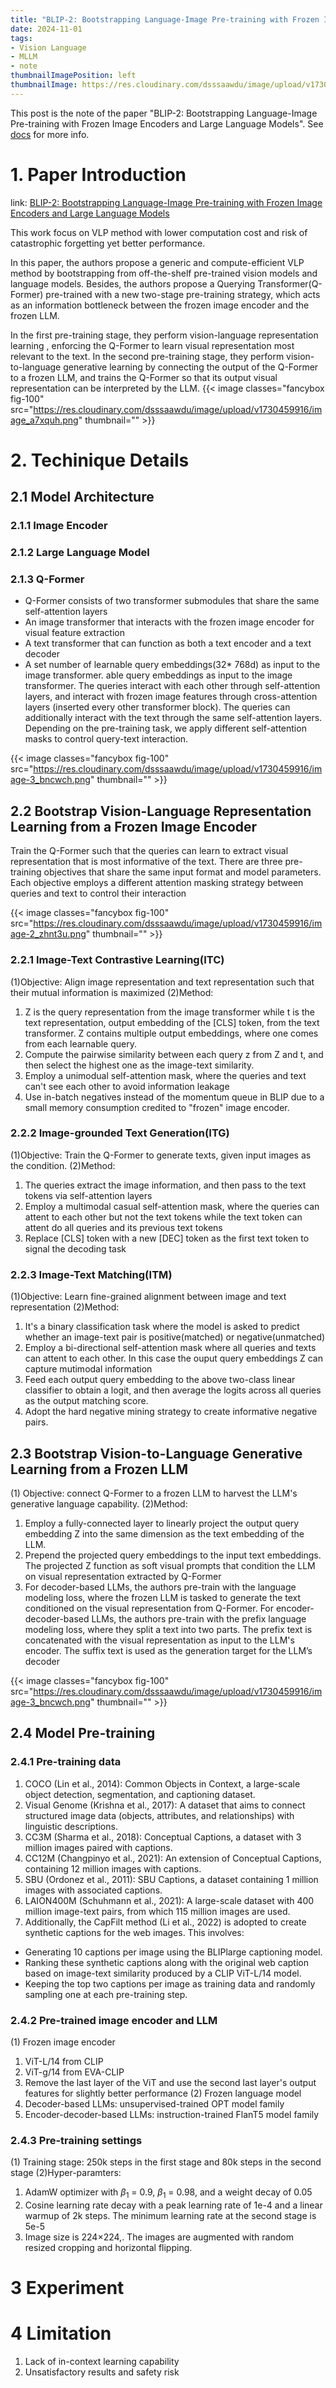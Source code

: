 ```yaml
---
title: "BLIP-2: Bootstrapping Language-Image Pre-training with Frozen Image Encoders and Large Language Models"
date: 2024-11-01
tags:
- Vision Language
- MLLM
- note
thumbnailImagePosition: left
thumbnailImage: https://res.cloudinary.com/dsssaawdu/image/upload/v1730460672/Generate_a_cover_for_the_paper__BLIP-2__Bootstrapping_Language-Image_Pre-training_with_Frozen_Image_Encoders_and_Large_Language_Models_._You_should_ensure_the_title_on_the_cover_precise_klzbqc.png
---
```


This post is the note of the paper "BLIP-2: Bootstrapping Language-Image Pre-training with Frozen Image Encoders and Large Language Models". See [docs](https://arxiv.org/abs/2301.12597) for more info.
<!--more-->
# 1. Paper Introduction
link: [BLIP-2: Bootstrapping Language-Image Pre-training with Frozen Image Encoders and Large Language Models](https://arxiv.org/abs/2301.12597)

This work focus on VLP method with lower computation cost and risk of catastrophic forgetting yet better performance.

In this paper, the authors propose a generic and compute-efficient VLP method by bootstrapping from off-the-shelf pre-trained vision models and language models. Besides, the authors propose a Querying Transformer(Q-Former) pre-trained with a new two-stage pre-training strategy, which acts as an information bottleneck between the frozen image encoder and the frozen LLM.

In the first pre-training stage, they perform vision-language representation learning
, enforcing the Q-Former to learn visual representation most relevant to the text. In the second pre-training stage, they perform vision-to-language generative learning by connecting the output of the Q-Former to a frozen LLM, and trains the Q-Former so that its output visual representation can be interpreted by the LLM.
{{< image classes="fancybox fig-100" src="https://res.cloudinary.com/dsssaawdu/image/upload/v1730459916/image_a7xquh.png" thumbnail="" >}}

# 2. Techinique Details
## 2.1 Model Architecture
### 2.1.1 Image Encoder
### 2.1.2 Large Language Model
### 2.1.3 Q-Former
- Q-Former consists of two transformer submodules that share the same self-attention layers
- An image transformer that interacts with the frozen image encoder for visual feature extraction
- A text transformer that can function as both a text encoder and a text decoder
- A set number of learnable query embeddings(32\* 768d) as input to the image transformer. able query embeddings as input to the image transformer. The queries interact with each other through self-attention layers, and interact with frozen image features through cross-attention layers (inserted every other
transformer block). The queries can additionally interact with the text through the same self-attention layers. Depending on the pre-training task, we apply different self-attention masks to control query-text interaction.

<!-- ![alt text](image-1.png) -->
{{< image classes="fancybox fig-100" src="https://res.cloudinary.com/dsssaawdu/image/upload/v1730459916/image-3_bncwch.png" thumbnail="" >}}
## 2.2 Bootstrap Vision-Language Representation Learning from a Frozen Image Encoder
Train the Q-Former such that the queries can learn to extract visual representation that is most informative of the text.
There are three pre-training objectives that share the same input format and model parameters. Each objective employs a different attention masking strategy between queries and text to control their interaction
<!-- ![alt text](image-2.png) -->
{{< image classes="fancybox fig-100" src="https://res.cloudinary.com/dsssaawdu/image/upload/v1730459916/image-2_zhnt3u.png" thumbnail="" >}}
### 2.2.1 Image-Text Contrastive Learning(ITC)
(1)Objective: Align image representation and text representation such that their mutual information is maximized
(2)Method: 
1. Z is the query representation from the image transformer while t is the text representation, output embedding of the [CLS] token, from the text transformer. Z contains multiple output embeddings, where one comes from each learnable query.
2. Compute the pairwise similarity between each query z from Z and t, and then select the highest one as the image-text similarity.
3. Employ a unimodual self-attention mask, where the queries and text can't see each other to avoid information leakage
4. Use in-batch negatives instead of the momentum queue in BLIP due to a small memory consumption credited to "frozen" image encoder.
### 2.2.2 Image-grounded Text Generation(ITG)
(1)Objective: Train the Q-Former to generate texts, given input images as the condition.
(2)Method:
1. The queries extract the image information, and then pass to the text tokens via self-attention layers
2. Employ a multimodal casual self-attention mask, where the queries can attent to each other but not the text tokens while the text token can attent do all queries and its previous text tokens
3. Replace [CLS] token with a new [DEC] token as the first text token to signal the decoding task
### 2.2.3 Image-Text Matching(ITM)
(1)Objective: Learn fine-grained alignment between image and text representation
(2)Method:
1. It's a binary classification task where the model is asked to predict whether an image-text pair is positive(matched) or negative(unmatched)
2. Employ a bi-directional self-attention mask where all queries and texts can attent to each other. In this case the ouput query embeddings Z can capture mutimodal information
3. Feed each output query embedding to the above two-class linear classifier to obtain a logit, and then average the logits across all queries as the output matching score.
4. Adopt the hard negative mining strategy to create informative negative pairs.
## 2.3 Bootstrap Vision-to-Language Generative Learning from a Frozen LLM
(1) Objective: connect Q-Former to a frozen LLM to harvest the LLM's generative language capability.
(2)Method:
1. Employ a fully-connected layer to linearly project the output query embedding Z into the same dimension as the text embedding of the LLM.
2. Prepend the projected query embeddings to the input text embeddings. The projected Z function as soft visual prompts that condition the LLM on visual representation extracted by Q-Former
3. For decoder-based LLMs, the authors pre-train with the language modeling loss, where the frozen LLM is tasked to generate the text conditioned on the visual representation from Q-Former. For encoder-decoder-based LLMs, the authors pre-train with the prefix language modeling loss, where they split a text into two parts. The prefix text is concatenated with the visual representation as input to the LLM's encoder. The suffix text is used as the generation target for the LLM’s decoder
<!-- ![alt text](image-3.png) -->
{{< image classes="fancybox fig-100" src="https://res.cloudinary.com/dsssaawdu/image/upload/v1730459916/image-3_bncwch.png" thumbnail="" >}}
## 2.4 Model Pre-training
### 2.4.1 Pre-training data
1. COCO (Lin et al., 2014): Common Objects in Context, a large-scale object detection, segmentation, and captioning dataset.
2. Visual Genome (Krishna et al., 2017): A dataset that aims to connect structured image data (objects, attributes, and relationships) with linguistic descriptions.
3. CC3M (Sharma et al., 2018): Conceptual Captions, a dataset with 3 million images paired with captions.
4. CC12M (Changpinyo et al., 2021): An extension of Conceptual Captions, containing 12 million images with captions.
5. SBU (Ordonez et al., 2011): SBU Captions, a dataset containing 1 million images with associated captions.
6. LAION400M (Schuhmann et al., 2021): A large-scale dataset with 400 million image-text pairs, from which 115 million images are used.
7. Additionally, the CapFilt method (Li et al., 2022) is adopted to create synthetic captions for the web images. This involves:
- Generating 10 captions per image using the BLIPlarge captioning model.
- Ranking these synthetic captions along with the original web caption based on image-text similarity produced by a CLIP ViT-L/14 model.
- Keeping the top two captions per image as training data and randomly sampling one at each pre-training step.
### 2.4.2 Pre-trained image encoder and LLM
(1) Frozen image encoder
1. ViT-L/14 from CLIP
2. ViT-g/14 from EVA-CLIP
3. Remove the last layer of the ViT and use the second last layer's output features for slightly better performance
(2) Frozen language model
1. Decoder-based LLMs: unsupervised-trained OPT model family
2. Encoder-decoder-based LLMs: instruction-trained FlanT5 model family
### 2.4.3 Pre-training settings
(1)  Training stage:
250k steps in the first stage and 80k steps in the second stage
(2)Hyper-paramters:
1. AdamW optimizer with $\beta_1$ = 0.9, $\beta_1$ = 0.98, and a weight decay of 0.05
2. Cosine learning rate decay with a peak learning rate of 1e-4 and a linear warmup of 2k steps. The minimum learning rate at the second stage is 5e-5
3. Image size is 224$\times$224,. The images are augmented with random resized cropping and horizontal flipping.

# 3 Experiment
# 4 Limitation
1. Lack of in-context learning capability
2. Unsatisfactory results and safety risk
   